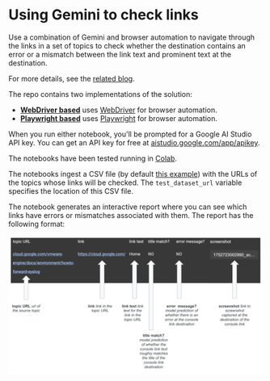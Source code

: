 # Using Gemini to check links

Use a combination of Gemini and browser automation to navigate through the links in a set of topics to check whether the destination contains an error or a mismatch between the link text and prominent text at the destination. 

For more details, see the [related blog](https://medium.com/google-cloud/managing-links-with-gemini-validating-for-semantic-correctness-links-9b1a7e76299f).

The repo contains two implementations of the solution:
* [**WebDriver based**](https://github.com/markbpryan/using_gemini_to_check_links/blob/main/using_gemini_to_check_links.ipynb) uses [WebDriver](https://www.selenium.dev/documentation/webdriver/) for browser automation.
* [**Playwright based**](https://github.com/markbpryan/using_gemini_to_check_links/blob/main/using_gemini_to_check_links_pw.ipynb) uses [Playwright](https://playwright.dev/) for browser automation.

When you run either notebook, you'll be prompted for a Google AI Studio API key. You can get an API key for free at [aistudio.google.com/app/apikey](https://aistudio.google.com/app/apikey). 

The notebooks have been tested running in [Colab](https://colab.research.google.com).

The notebooks ingest a CSV file (by default [this example](https://github.com/markbpryan/using_gemini_to_check_links/blob/main/input_urls.csv)) with the URLs of the topics whose links will be checked. The `test_dataset_url` variable specifies the location of this CSV file.

The notebook generates an interactive report where you can see which links have errors or mismatches associated with them. The report has the following format:

![Report](https://raw.githubusercontent.com/markbpryan/using_gemini_to_check_links/refs/heads/main/output_report.png)


